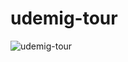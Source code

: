# udemig-tour
![udemig-tour](https://github.com/user-attachments/assets/4579a00c-8d4e-415e-8503-45b704205d86)
